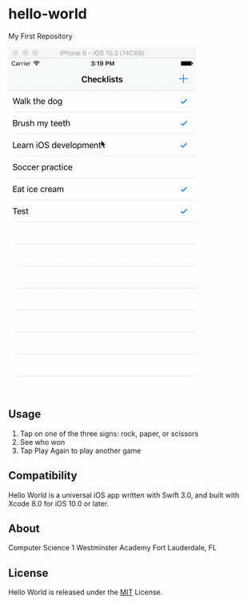 # hello-world
My First Repository

![](https://raw.githubusercontent.com/ericliaswilson/hello-world/master/Checklists%20Demo.gif)

## Usage

1. Tap on one of the three signs: rock, paper, or scissors
2. See who won
3. Tap Play Again to play another game

## Compatibility

Hello World is a universal iOS app written with Swift 3.0, and built with Xcode 8.0 for iOS 10.0 or later.

## About

Computer Science 1
Westminster Academy
Fort Lauderdale, FL

## License

Hello World is released under the [MIT](https://choosealicense.com/licenses/mit/) License.
